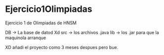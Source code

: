 # Ejercicio1Olimpiadas
Ejercicio 1 de Olimpiadas de HNSM

DB -> La base de datod Xd
src -> los archivos .java
lib -> los .jar para que la maquinola arranque

XD añadi el proyecto como 3 meses despues pero bue.

